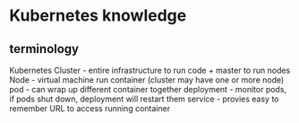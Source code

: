 # Kubernetes knowledge

## terminology

Kubernetes Cluster - entire infrastructure to run code + master to run nodes
Node               - virtual machine run container (cluster may have one or more node)
pod                - can wrap up different container together
deployment         - monitor pods, if pods shut down, deployment will restart them
service            - provies easy to remember URL to access running container

